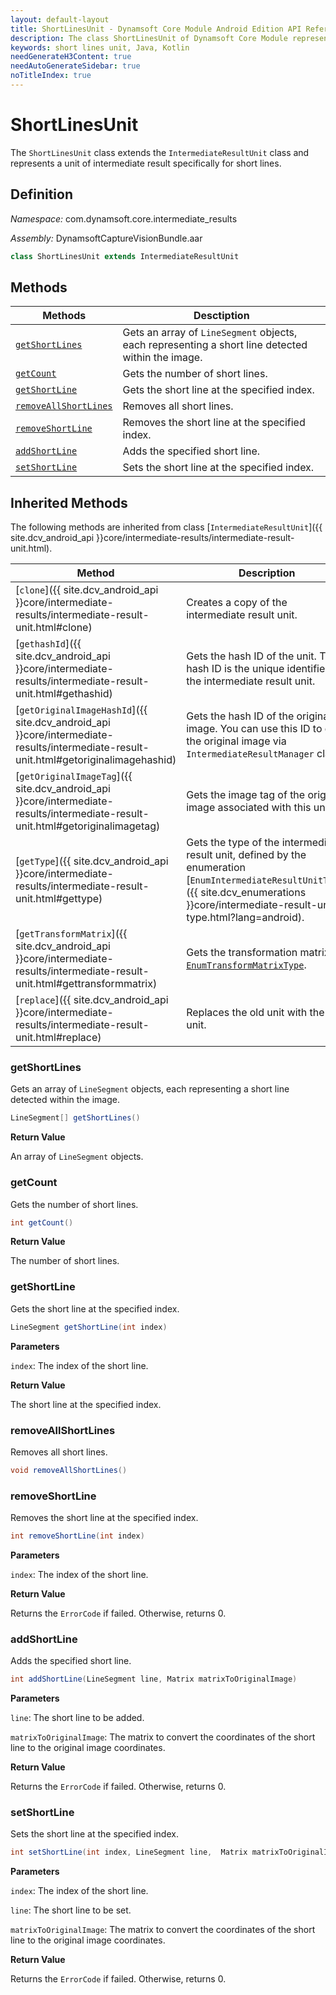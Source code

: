 ```yaml
---
layout: default-layout
title: ShortLinesUnit - Dynamsoft Core Module Android Edition API Reference
description: The class ShortLinesUnit of Dynamsoft Core Module represents a unit that contains the information of the detected short lines.
keywords: short lines unit, Java, Kotlin
needGenerateH3Content: true
needAutoGenerateSidebar: true
noTitleIndex: true
---
```


# ShortLinesUnit

The `ShortLinesUnit` class extends the `IntermediateResultUnit` class and represents a unit of intermediate result specifically for short lines.

## Definition

*Namespace:* com.dynamsoft.core.intermediate_results

*Assembly:* DynamsoftCaptureVisionBundle.aar

```java
class ShortLinesUnit extends IntermediateResultUnit
```

## Methods

| Methods | Desctiption |
| ------- | ----------- |
| [`getShortLines`](#getshortlines) | Gets an array of `LineSegment` objects, each representing a short line detected within the image. |
| [`getCount`](#getcount) | Gets the number of short lines. |
| [`getShortLine`](#getshortline) | Gets the short line at the specified index. |
| [`removeAllShortLines`](#removeallshortlines) | Removes all short lines. |
| [`removeShortLine`](#removeshortline) | Removes the short line at the specified index. |
| [`addShortLine`](#addshortline) | Adds the specified short line. |
| [`setShortLine`](#setshortline) | Sets the short line at the specified index. |

## Inherited Methods

The following methods are inherited from class [`IntermediateResultUnit`]({{ site.dcv_android_api }}core/intermediate-results/intermediate-result-unit.html).

| Method | Description |
|------- |-------------|
| [`clone`]({{ site.dcv_android_api }}core/intermediate-results/intermediate-result-unit.html#clone) | Creates a copy of the intermediate result unit. |
| [`gethashId`]({{ site.dcv_android_api }}core/intermediate-results/intermediate-result-unit.html#gethashid) | Gets the hash ID of the unit. The hash ID is the unique identifier for the intermediate result unit. |
| [`getOriginalImageHashId`]({{ site.dcv_android_api }}core/intermediate-results/intermediate-result-unit.html#getoriginalimagehashid) | Gets the hash ID of the original image. You can use this ID to get the original image via `IntermediateResultManager` class. |
| [`getOriginalImageTag`]({{ site.dcv_android_api }}core/intermediate-results/intermediate-result-unit.html#getoriginalimagetag) | Gets the image tag of the original image associated with this unit. |
| [`getType`]({{ site.dcv_android_api }}core/intermediate-results/intermediate-result-unit.html#gettype) | Gets the type of the intermediate result unit, defined by the enumeration [`EnumIntermediateResultUnitType`]({{ site.dcv_enumerations }}core/intermediate-result-unit-type.html?lang=android). |
| [`getTransformMatrix`]({{ site.dcv_android_api }}core/intermediate-results/intermediate-result-unit.html#gettransformmatrix) | Gets the transformation matrix via [`EnumTransformMatrixType`]({{site.dcv_enumerations}}/core/transform-matrix-type.html). |
| [`replace`]({{ site.dcv_android_api }}core/intermediate-results/intermediate-result-unit.html#replace) | Replaces the old unit with the new unit. |

### getShortLines

Gets an array of `LineSegment` objects, each representing a short line detected within the image.

```java
LineSegment[] getShortLines()
```

**Return Value**

An array of `LineSegment` objects.

### getCount

Gets the number of short lines.

```java
int getCount()
```

**Return Value**

The number of short lines.

### getShortLine

Gets the short line at the specified index.

```java
LineSegment getShortLine(int index)
```

**Parameters**

`index`: The index of the short line.

**Return Value**

The short line at the specified index.

### removeAllShortLines

Removes all short lines.

```java
void removeAllShortLines()
```

### removeShortLine

Removes the short line at the specified index.

```java
int removeShortLine(int index)
```

**Parameters**

`index`: The index of the short line.

**Return Value**

Returns the `ErrorCode` if failed. Otherwise, returns 0.

### addShortLine

Adds the specified short line.

```java
int addShortLine(LineSegment line, Matrix matrixToOriginalImage)
```

**Parameters**

`line`: The short line to be added.

`matrixToOriginalImage`: The matrix to convert the coordinates of the short line to the original image coordinates.

**Return Value**

Returns the `ErrorCode` if failed. Otherwise, returns 0.

### setShortLine

Sets the short line at the specified index.

```java
int setShortLine(int index, LineSegment line,  Matrix matrixToOriginalImage)
```

**Parameters**

`index`: The index of the short line.

`line`: The short line to be set.

`matrixToOriginalImage`: The matrix to convert the coordinates of the short line to the original image coordinates.

**Return Value**

Returns the `ErrorCode` if failed. Otherwise, returns 0.
